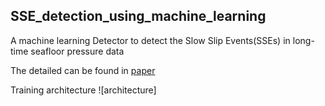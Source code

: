 ## SSE_detection_using_machine_learning
A machine learning Detector to detect the Slow Slip Events(SSEs) in long-time seafloor pressure data

The detailed can be found in [paper](https://agupubs.onlinelibrary.wiley.com/doi/10.1029/2020GL087579)

Training architecture ![architecture]
